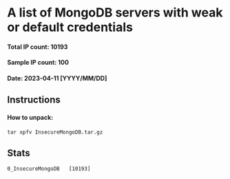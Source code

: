 # A list of MongoDB servers  with weak or default credentials
#### Total IP count: 10193
#### Sample IP count: 100
#### Date: 2023-04-11 [YYYY/MM/DD]
## Instructions
#### How to unpack:
```
tar xpfv InsecureMongoDB.tar.gz
```
## Stats
```
0_InsecureMongoDB	[10193]
```
